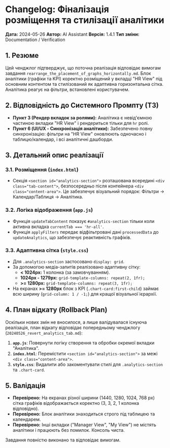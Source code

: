 # Changelog: Фіналізація розміщення та стилізації аналітики

**Дата:** 2024-05-26
**Автор:** AI Assistant
**Версія:** 1.4.1
**Тип зміни:** Documentation / Verification

## 1. Резюме

Цей ченджлог підтверджує, що поточна реалізація відповідає вимогам завдання `rearrange_the_placement_of_graphs_horizontally.md`. Блок аналітики (графіки та KPI) коректно розміщений у вкладці "HR View" під основним контентом та стилізований як адаптивна горизонтальна сітка. Аналітика реагує на фільтри, встановлені користувачем.

## 2. Відповідність до Системного Промпту (ТЗ)

-   **Пункт 3 (Рендер вкладок за ролями):** Аналітика є невід'ємною частиною вкладки "HR View" і рендериться тільки для `hr` ролі.
-   **Пункт 6 (UI/UX - Синхронізація аналітики):** Забезпечено повну синхронізацію: фільтри на "HR View" оновлюють одночасно і таблицю/календар, і всі аналітичні дашборди.

## 3. Детальний опис реалізації

### 3.1. Розміщення (`index.html`)

-   Секція `<section id="analytics-section">` розташована всередині `<div class="tab-content">`, безпосередньо після контейнера `<div class="content-area">`. Це забезпечує візуальний порядок: Фільтри → Календар/Таблиця → Аналітика.

### 3.2. Логіка відображення (`app.js`)

-   Функція `updateTabContent` показує `#analytics-section` тільки коли активна вкладка `currentTab === 'hr-all'`.
-   Функція `applyFilters` передає відфільтровані дані `processedData` до `updateAnalytics`, що забезпечує реактивність графіків.

### 3.3. Адаптивна сітка (`style.css`)

-   Для `.analytics-section` застосовано `display: grid`.
-   За допомогою медіа-запитів реалізовано адаптивну сітку:
    -   **< 1024px:** 1 колонка (за замовчуванням).
    -   **1024px - 1279px:** `grid-template-columns: repeat(2, 1fr);`
    -   **>= 1280px:** `grid-template-columns: repeat(3, 1fr);`
-   На екранах **>= 1280px** блок з KPI (`.chart-card:first-child`) займає всю ширину (`grid-column: 1 / -1;`) для кращої візуальної ієрархії.

## 4. План відкату (Rollback Plan)

Оскільки нових змін не вносилося, а лише валідувалася існуюча реалізація, план відкату відповідає попередньому ченджлогу (`20240526_revert_analytics_tab.md`):

1.  **`app.js`**: Повернути логіку створення та обробки окремої вкладки "Аналітика".
2.  **`index.html`**: Перемістити `<section id="analytics-section">` за межі `<div class="content-area">`.
3.  **`style.css`**: Видалити або закоментувати стилі для `.analytics-section` та `.chart-card`.

## 5. Валідація

-   **Перевірено:** На екранах різної ширини (1440, 1280, 1024, 768 px) сітка графіків відображається коректно (3, 3, 2, 1 колонка відповідно).
-   **Перевірено:** Блок аналітики знаходиться строго під таблицею та календарем.
-   **Перевірено:** Інші вкладки ("Manager View", "My View") не містять аналітики і працюють без помилок. Консоль чиста.

Завдання повністю виконано та відповідає вимогам.
